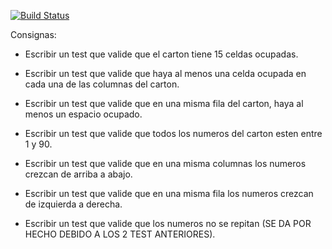 [![Build Status](https://travis-ci.com/RocaIgnacio1/Bingo.svg?branch=master)](https://travis-ci.com/RocaIgnacio1/Bingo)

Consignas:

- Escribir un test que valide que el carton  tiene 15 celdas
ocupadas.

- Escribir un test que valide que haya al menos una celda
ocupada en cada una de las columnas del carton.

- Escribir un test que valide que en una misma fila del
carton, haya al menos un espacio ocupado.

- Escribir un test que valide que todos los numeros del
carton esten entre 1 y 90.

- Escribir un test que valide que en una misma columnas
los numeros crezcan de arriba a abajo.

- Escribir un test que valide que en una misma fila
los numeros crezcan de izquierda a derecha.

- Escribir un test que valide que los numeros no
se repitan (SE DA POR HECHO DEBIDO A LOS 2 TEST ANTERIORES).
